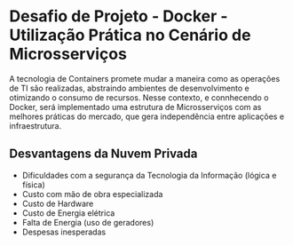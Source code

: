 # Desafio de Projeto - Docker - Utilização Prática no Cenário de Microsserviços

A tecnologia de Containers promete mudar a maneira como as operações de TI são realizadas, abstraindo ambientes de desenvolvimento e otimizando o consumo de recursos. Nesse contexto, e connhecendo o Docker, será implementado uma estrutura de Microsserviços com as melhores práticas do mercado, que gera independência entre aplicações e infraestrutura.

## Desvantagens da Nuvem Privada

* Dificuldades com a segurança da Tecnologia da Informação (lógica e física)
* Custo com mão de obra especializada
* Custo de Hardware
* Custo de Energia elétrica
* Falta de Energia (uso de geradores)
* Despesas inesperadas

